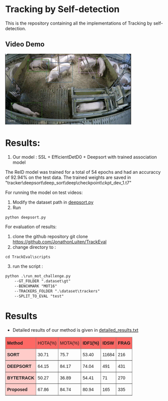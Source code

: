 # Tracking by Self-detection

This is the repository containing all the implementations of Tracking by self-detection.

## Video Demo
<img src="assets/MOT1.gif" width="400"/>

# Results:

1. Our model : SSL + EfficientDetD0 + Deepsort with trained association model

The ReID model was trained for a total of 54 epochs and had an accuraccy of 92.94% on the test data. The trained weights are saved in "tracker\deepsort\deep_sort\deep\checkpoint\ckpt_dev_1.t7"

For running the model on test videos:
1. Modify the dataset path in [deepsort.py](myLib/README.md)
2. Run
```
python deepsort.py
```

For evaluation of results:
1. clone the github repository  git clone https://github.com/JonathonLuiten/TrackEval 
2. change directory to :
```
cd TrackEval\scripts
```
3. run the script : 
```
python .\run_mot_challenge.py 
    --GT_FOLDER ".dataset\gt" 
    --BENCHMARK "MOT16" 
    --TRACKERS_FOLDER ".\dataset\trackers" 
    --SPLIT_TO_EVAL "test"
```
# Results

* Detailed results of our method is given in [detailed_results.txt](detailed_results)


<style type="text/css">
.tg  {border-collapse:collapse;border-spacing:0;}
.tg td{border-color:black;border-style:solid;border-width:1px;font-family:Arial, sans-serif;font-size:14px;
  overflow:hidden;padding:10px 5px;word-break:normal;}
.tg th{border-color:black;border-style:solid;border-width:1px;font-family:Arial, sans-serif;font-size:14px;
  font-weight:normal;overflow:hidden;padding:10px 5px;word-break:normal;}
.tg .tg-31dk{background-color:#ffccc9;border-color:inherit;font-weight:bold;text-align:left;vertical-align:top}
.tg .tg-jew0{background-color:#fd6864;border-color:inherit;font-weight:bold;text-align:left;vertical-align:top}
.tg .tg-smvl{background-color:#fd6864;border-color:inherit;text-align:left;vertical-align:top}
.tg .tg-0pky{border-color:inherit;text-align:left;vertical-align:top}
</style>
<table class="tg">
<thead>
  <tr>
    <th class="tg-jew0">Method</th>
    <th class="tg-smvl">HOTA(%)</th>
    <th class="tg-smvl">MOTA(%)</th>
    <th class="tg-jew0">IDF1(%)</th>
    <th class="tg-jew0">IDSW</th>
    <th class="tg-jew0">FRAG</th>
  </tr>
</thead>
<tbody>
  <tr>
    <td class="tg-31dk">SORT </td>
    <td class="tg-0pky">30.71</td>
    <td class="tg-0pky">75.7</td>
    <td class="tg-0pky">53.40</td>
    <td class="tg-0pky">11684</td>
    <td class="tg-0pky">216</td>
  </tr>
  <tr>
    <td class="tg-31dk">DEEPSORT</td>
    <td class="tg-0pky">64.15</td>
    <td class="tg-0pky">84.17</td>
    <td class="tg-0pky">74.04</td>
    <td class="tg-0pky">491</td>
    <td class="tg-0pky">431</td>
  </tr>
  <tr>
    <td class="tg-31dk">BYTETRACK </td>
    <td class="tg-0pky">50.27</td>
    <td class="tg-0pky">36.89</td>
    <td class="tg-0pky">54.41</td>
    <td class="tg-0pky">71</td>
    <td class="tg-0pky">270</td>
  </tr>
  <tr>
    <td class="tg-31dk">Proposed</td>
    <td class="tg-0pky">67.86</td>
    <td class="tg-0pky">84.74</td>
    <td class="tg-0pky">80.94</td>
    <td class="tg-0pky">165</td>
    <td class="tg-0pky">335</td>
  </tr>
</tbody>
</table>
